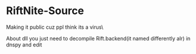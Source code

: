 # RiftNite-Source
Making it public cuz ppl think its a virus\

About dll you just need to decompile Rift.backend(it named differently alr) in dnspy and edit
